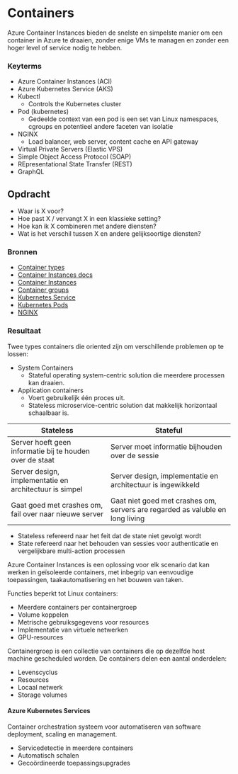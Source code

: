 # Containers
Azure Container Instances bieden de snelste en simpelste manier om een container in Azure te draaien, zonder enige VMs te managen en zonder een hoger level of service nodig te hebben. 

### Keyterms
* Azure Container Instances (ACI)
* Azure Kubernetes Service (AKS)
* Kubectl
    * Controls the Kubernetes cluster
* Pod (kubernetes)
    * Gedeelde context van een pod is een set van Linux namespaces, cgroups en potentieel andere faceten van isolatie
* NGINX
    * Load balancer, web server, content cache en API gateway
* Virtual Private Servers (Elastic VPS)
* Simple Object Access Protocol (SOAP)
* REpresentational State Transfer (REST)
* GraphQL 

## Opdracht
- Waar is X voor?
- Hoe past X / vervangt X in een klassieke setting?
- Hoe kan ik X combineren met andere diensten?
- Wat is het verschil tussen X en andere gelijksoortige diensten?

### Bronnen
- [Container types](https://dzone.com/articles/container-types-and-use-cases)
- [Container Instances docs](https://docs.microsoft.com/en-us/azure/container-instances/container-instances-overview)
- [Container Instances](https://azure.microsoft.com/en-us/services/container-instances/#overview)
- [Container groups](https://docs.microsoft.com/en-us/azure/container-instances/container-instances-container-groups)
- [Kubernetes Service](https://docs.microsoft.com/en-us/azure/aks/intro-kubernetes)
- [Kubernetes Pods](https://kubernetes.io/docs/concepts/workloads/pods/)
- [NGINX](https://www.nginx.com/learn/)

### Resultaat
Twee types containers die oriented zijn om verschillende problemen op te lossen:
* System Containers
    - Stateful operating system-centric solution die meerdere processen kan draaien. 
* Application containers
    - Voert gebruikelijk één proces uit.
    - Stateless microservice-centric solution dat makkelijk horizontaal schaalbaar is.

| Stateless | Stateful |
| ----- | ----- |
| Server hoeft geen informatie bij te houden over de staat | Server moet informatie bijhouden over de sessie |
| Server design, implementatie en architectuur is simpel | Server design, implementatie en architectuur is ingewikkeld | 
| Gaat goed met crashes om, fail over naar nieuwe server | Gaat niet goed met crashes om, servers are regarded as valuble en long living |

* Stateless refereerd naar het feit dat de state niet gevolgt wordt
* State refereerd naar het behouden van sessies voor authenticatie en vergelijkbare multi-action processen

Azure Container Instances is een oplossing voor elk scenario dat kan werken in geïsoleerde containers, met inbegrip van eenvoudige toepassingen, taakautomatisering en het bouwen van taken. 

Functies beperkt tot Linux containers:
* Meerdere containers per containergroep
* Volume koppelen
* Metrische gebruiksgegevens voor resources
* Implementatie van virtuele netwerken
* GPU-resources

Containergroep is een collectie van containers die op dezelfde host machine gescheduled worden. De containers delen een aantal onderdelen:
* Levenscyclus
* Resources
* Locaal netwerk
* Storage volumes

#### Azure Kubernetes Services
Container orchestration systeem voor automatiseren van software deployment, scaling en management. 
* Servicedetectie in meerdere containers
* Automatisch schalen
* Gecoördineerde toepassingsupgrades 
